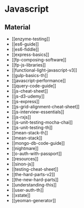 # Javascript

## Material

- [[enzyme-testing]]
- [[es6-guide]]
- [[es6-fiddle]]
- [[express-basics]]
- [[fp-composing-software]]
- [[fp-js-libraries]]
- [[functional-light-javascript-v3]]
- [[gulp-basics-th]]
- [[javascript-performance]]
- [[jquery-code-guide]]
- [[js-cheat-sheet]]
- [[js-d3-udemy]]
- [[js-express]]
- [[js-grid-alignment-cheat-sheet]]
- [[js-interview-essentials]]
- [[js-rxjs]]
- [[js-unit-testing-mocha-chai]]
- [[js-unit-testing-th]]
- [[mean-stack-th]]
- [[mean-stack]]
- [[mongo-db-code-guide]]
- [[nightmare]]
- [[o-auth-with-passport]]
- [[resources]]
- [[sinon-js]]
- [[testing-cheat-sheet]]
- [[the-hard-parts-v2]]
- [[the-new-hard-parts]]
- [[understanding-this]]
- [[user-auth-th]]
- [[xstate]]
- [[yeoman-generator]]

